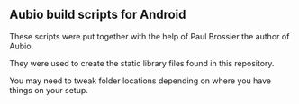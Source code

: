 ## Aubio build scripts for Android 

These scripts were put together with the help of Paul Brossier the author of Aubio. 

They were used to create the static library files found in this repository. 

You may need to tweak folder locations depending on where you have things on your setup. 


